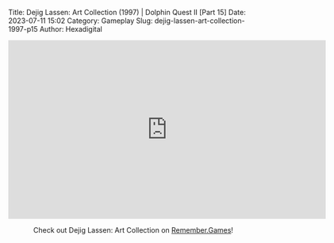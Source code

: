 Title: Dejig Lassen: Art Collection (1997) | Dolphin Quest II [Part 15]
Date: 2023-07-11 15:02
Category: Gameplay
Slug: dejig-lassen-art-collection-1997-p15
Author: Hexadigital

<center><iframe src="https://www.youtube.com/embed/rorisHuBEBQ?feature=oembed" allow="accelerometer; autoplay; encrypted-media; gyroscope; picture-in-picture" width="640" height="360" frameborder="0"></iframe>

Check out Dejig Lassen: Art Collection on [Remember.Games](https://remember.games/game/7945/dejig-lassen-art-collection/)!</center>